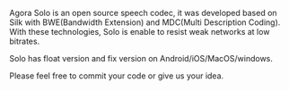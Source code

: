Agora Solo is an open source speech codec, it was developed based on Silk with BWE(Bandwidth Extension) and MDC(Multi Description Coding). With these technologies, Solo is enable to resist weak networks at low bitrates.

Solo has float version and fix version on Android/iOS/MacOS/windows. 

Please feel free to commit your code or give us your idea.
